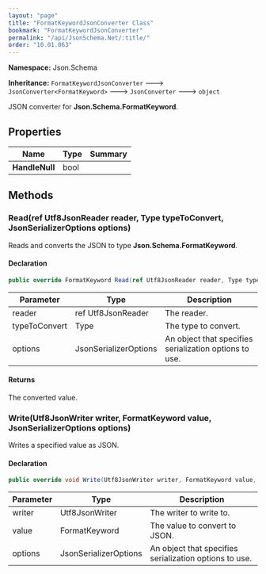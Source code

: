 ```yaml
---
layout: "page"
title: "FormatKeywordJsonConverter Class"
bookmark: "FormatKeywordJsonConverter"
permalink: "/api/JsonSchema.Net/:title/"
order: "10.01.063"
---
```

**Namespace:** Json.Schema

**Inheritance:**
`FormatKeywordJsonConverter`
 🡒 
`JsonConverter<FormatKeyword>`
 🡒 
`JsonConverter`
 🡒 
`object`

JSON converter for **Json.Schema.FormatKeyword**.

## Properties

| Name | Type | Summary |
|---|---|---|
| **HandleNull** | bool |  |

## Methods

### Read(ref Utf8JsonReader reader, Type typeToConvert, JsonSerializerOptions options)

Reads and converts the JSON to type **Json.Schema.FormatKeyword**.

#### Declaration

```c#
public override FormatKeyword Read(ref Utf8JsonReader reader, Type typeToConvert, JsonSerializerOptions options)
```

| Parameter | Type | Description |
|---|---|---|
| reader | ref Utf8JsonReader | The reader. |
| typeToConvert | Type | The type to convert. |
| options | JsonSerializerOptions | An object that specifies serialization options to use. |


#### Returns

The converted value.

### Write(Utf8JsonWriter writer, FormatKeyword value, JsonSerializerOptions options)

Writes a specified value as JSON.

#### Declaration

```c#
public override void Write(Utf8JsonWriter writer, FormatKeyword value, JsonSerializerOptions options)
```

| Parameter | Type | Description |
|---|---|---|
| writer | Utf8JsonWriter | The writer to write to. |
| value | FormatKeyword | The value to convert to JSON. |
| options | JsonSerializerOptions | An object that specifies serialization options to use. |



